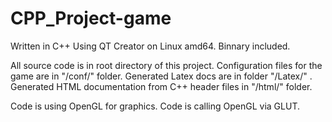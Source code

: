 # CPP_Project-game

Written in C++ Using QT Creator on Linux amd64.
Binnary included.

All source code is in root directory of this project.
Configuration files for the game are in "/conf/" folder.
Generated Latex docs are in folder "/Latex/" .
Generated HTML documentation from C++ header files in "/html/" folder.

Code is using OpenGL for graphics.
Code is calling OpenGL via GLUT.
